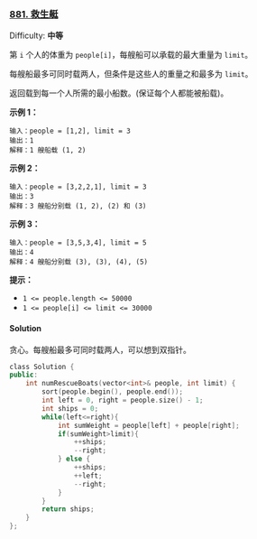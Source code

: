 ### [881\. 救生艇](https://leetcode-cn.com/problems/boats-to-save-people/)

Difficulty: **中等**


第 `i` 个人的体重为 `people[i]`，每艘船可以承载的最大重量为 `limit`。

每艘船最多可同时载两人，但条件是这些人的重量之和最多为 `limit`。

返回载到每一个人所需的最小船数。(保证每个人都能被船载)。

**示例 1：**

```
输入：people = [1,2], limit = 3
输出：1
解释：1 艘船载 (1, 2)
```

**示例 2：**

```
输入：people = [3,2,2,1], limit = 3
输出：3
解释：3 艘船分别载 (1, 2), (2) 和 (3)
```

**示例 3：**

```
输入：people = [3,5,3,4], limit = 5
输出：4
解释：4 艘船分别载 (3), (3), (4), (5)
```

**提示：**

*   `1 <= people.length <= 50000`
*   `1 <= people[i] <= limit <= 30000`


#### Solution

贪心。每艘船最多可同时载两人，可以想到双指针。

```cpp
​class Solution {
public:
    int numRescueBoats(vector<int>& people, int limit) {
        sort(people.begin(), people.end());
        int left = 0, right = people.size() - 1;
        int ships = 0;
        while(left<=right){
            int sumWeight = people[left] + people[right];
            if(sumWeight>limit){
                ++ships;
                --right;
            } else {
                ++ships;
                ++left;
                --right;
            }
        }
        return ships;
    }
};
```